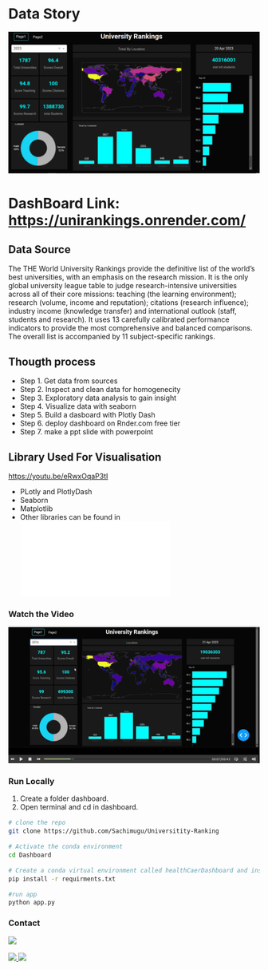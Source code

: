 # Data Story

![dashboard](assets/db.png)

# DashBoard Link: https://unirankings.onrender.com/

## Data Source

The THE World University Rankings provide the definitive list of the world’s best universities, with an emphasis on the research mission. It is the only global university league table to judge research-intensive universities across all of their core missions: teaching (the learning environment); research (volume, income and reputation); citations (research influence); industry income (knowledge transfer) and international outlook (staff, students and research). It uses 13 carefully calibrated performance indicators to provide the most comprehensive and balanced comparisons. The overall list is accompanied by 11 subject-specific rankings.

## Thougth process

- Step 1. Get data from sources
- Step 2. Inspect and clean data for homogenecity
- Step 3. Exploratory data analysis to gain insight
- Step 4. Visualize data with seaborn
- Step 5. Build a dasboard with Plotly Dash
- Step 6. deploy dashboard on Rnder.com free tier
- Step 7. make a ppt slide with powerpoint

## Library Used For Visualisation

https://youtu.be/eRwxOqaP3tI

- PLotly and PlotlyDash
- Seaborn
- Matplotlib
- Other libraries can be found in ![HERE](/dashboard/requirements.txt)

### Watch the Video

[![Watch the video](assets/db1.png)](https://youtu.be/eRwxOqaP3tI)

### Run Locally

1. Create a folder dashboard.
2. Open terminal and cd in dashboard.

```bash
# clone the repo
git clone https://github.com/Sachimugu/Universitity-Ranking
```

```bash
# Activate the conda environment
cd Dashboard
```

```bash
# Create a conda virtual environment called healthCaerDashboard and install all the packages
pip install -r requirments.txt
```

```bash
#run app
python app.py
```

### Contact

<a href="mailto:sachiimugu@gmail.com"> ![](https://img.shields.io/badge/Gmail-D14836?style=for-the-badge&logo=gmail&logoColor=white) </a>

<a href="https://www.linkedin.com/in/sachimugu/"> ![](https://img.shields.io/badge/LinkedIn-0077B5?style=for-the-badge&logo=linkedin&logoColor=white) </a>
<a href="https://twitter.com/achimugu_a"> ![](https://img.shields.io/badge/Twitter-1DA1F2?style=for-the-badge&logo=twitter&logoColor=white) </a>
